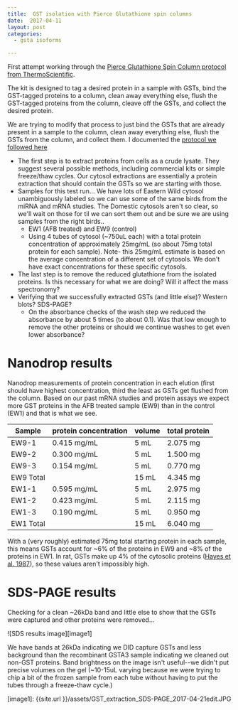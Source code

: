 ```yaml
---
title:  GST isolation with Pierce Glutathione spin columns
date:  2017-04-11
layout: post
categories:
  - gsta isoforms

---
```

First attempt working through the [Pierce Glutathione Spin Column protocol from ThermoScientific][1].

The kit is designed to tag a desired protein in a sample with GSTs, bind the GST-tagged proteins to a column, clean away everything else, flush the GST-tagged proteins from the column, cleave off the GSTs, and collect the desired protein.

We are trying to modify that process to just bind the GSTs that are already present in a sample to the column, clean away everything else, flush the GSTs from the column, and collect them. I documented the [protocol we followed here][2]

  * The first step is to extract proteins from cells as a crude lysate. They suggest several possible methods, including commercial kits or simple freeze/thaw cycles. Our cytosol extractions are essentially a protein extraction that should contain the GSTs so we are starting with those.
  * Samples for this test run... We have lots of Eastern Wild cytosol unambiguously labeled so we can use some of the same birds from the miRNA and mRNA studies. The Domestic cytosols aren't so clear, so we'll wait on those for til we can sort them out and be sure we are using samples from the right birds..
    * EW1 (AFB treated) and EW9 (control)
    * Using 4 tubes of cytosol (~750uL each) with a total protein concentration of approximately 25mg/mL (so about 75mg total protein for each sample). Note- this 25mg/mL estimate is based on the average concentration of a different set of cytosols. We don't have exact concentrations for these specific cytosols.
  * The last step is to remove the reduced glutathione from the isolated proteins. Is this necessary for what we are doing? Will it affect the mass spectronomy?
  * Verifying that we successfully extracted GSTs (and little else)? Western blots? SDS-PAGE?
    * On the absorbance checks of the wash step we reduced the absorbance by about 5 times (to about 0.1). Was that low enough to remove the other proteins or should we continue washes to get even lower absorbance?

# Nanodrop results

Nanodrop measurements of protein concentration in each elution (first should have highest concentration, third the least as GSTs get flushed from the column. Based on our past mRNA studies and protein assays we expect more GST proteins in the AFB treated sample (EW9) than in the control (EW1) and that is what we see.

| Sample | protein concentration | volume | total protein |
| --- | --- | --- | --- |
| EW9-1 | 0.415 mg/mL | 5 mL | 2.075 mg |
| EW9-2 | 0.300 mg/mL | 5 mL | 1.500 mg |
| EW9-3 | 0.154 mg/mL | 5 mL | 0.770 mg |
| EW9 Total | | 15 mL | 4.345 mg |
| EW1-1 | 0.595 mg/mL | 5 mL | 2.975 mg |
| EW1-2 | 0.423 mg/mL | 5 mL | 2.115 mg |
| EW1-3 | 0.190 mg/mL | 5 mL | 0.950 mg |
| EW1 Total | | 15 mL | 6.040 mg |

With a (very roughly) estimated 75mg total starting protein in each sample, this means GSTs account for ~6% of the proteins in EW9 and ~8% of the proteins in EW1. In rat, GSTs make up 4% of the cytosolic proteins ([Hayes et al. 1987][3]), so these values aren't impossibly high.

# SDS-PAGE results

Checking for a clean ~26kDa band and little else to show that the GSTs were captured and other proteins were removed...

![SDS results image][image1]

We have bands at 26kDa indicating we DID capture GSTs and less background than the recombinant GSTA3 sample indicating we cleaned out non-GST proteins. Band brightness on the image isn't useful--we didn't put precise volumes on the gel (~10-15uL varying because we were trying to chip a bit of the frozen sample from each tube without having to put the tubes through a freeze-thaw cycle.)

[1]: https://drive.google.com/file/d/0B0DnkQIRAeIINWhaXzIzN2hkTFE/view?usp=sharing
[2]: https://drive.google.com/open?id=1G8fhYLR94R9xw4rQQ-DeS5o0aTYLqgB8tXIOPKq6_vs
[3]: http://www.biochemsoctrans.org/content/ppbiost/15/4/721.full.pdf
[image1]: {{site.url }}/assets/GST_extraction_SDS-PAGE_2017-04-21edit.JPG

